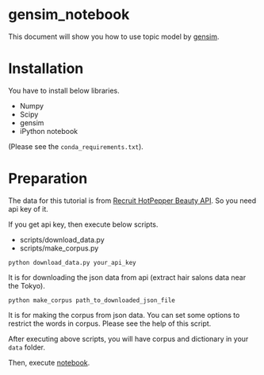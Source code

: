 # gensim_notebook

This document will show you how to use topic model by [gensim](https://radimrehurek.com/gensim/index.html).


# Installation

You have to install below libraries.

* Numpy
* Scipy
* gensim
* iPython notebook

(Please see the `conda_requirements.txt`).

# Preparation

The data for this tutorial is from [Recruit HotPepper Beauty API](http://webservice.recruit.co.jp/beauty/reference.html). So you need api key of it.

If you get api key, then execute below scripts.

* scripts/download_data.py
* scripts/make_corpus.py


```
python download_data.py your_api_key
```
It is for downloading the json data from api (extract hair salons data near the Tokyo).


```
python make_corpus path_to_downloaded_json_file
```

It is for making the corpus from json data. You can set some options to restrict the words in corpus. Please see the help of this script.

After executing above scripts, you will have corpus and dictionary in your `data` folder. 

Then, execute [notebook](https://github.com/icoxfog417/gensim_notebook/blob/master/topic_model_evaluation.ipynb).
